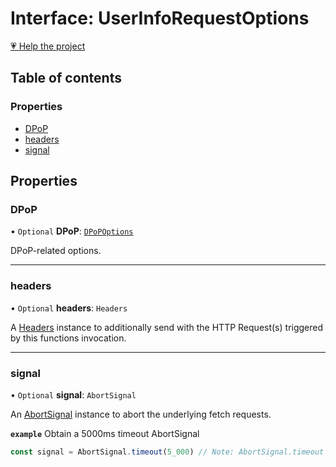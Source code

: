 # Interface: UserInfoRequestOptions

[💗 Help the project](https://github.com/sponsors/panva)

## Table of contents

### Properties

- [DPoP](UserInfoRequestOptions.md#dpop)
- [headers](UserInfoRequestOptions.md#headers)
- [signal](UserInfoRequestOptions.md#signal)

## Properties

### DPoP

• `Optional` **DPoP**: [`DPoPOptions`](DPoPOptions.md)

DPoP-related options.

___

### headers

• `Optional` **headers**: `Headers`

A [Headers](https://developer.mozilla.org/en-US/docs/Web/API/Headers)
instance to additionally send with the HTTP Request(s) triggered by this
functions invocation.

___

### signal

• `Optional` **signal**: `AbortSignal`

An [AbortSignal](https://developer.mozilla.org/en-US/docs/Web/API/AbortSignal)
instance to abort the underlying fetch requests.

**`example`** Obtain a 5000ms timeout AbortSignal
```js
const signal = AbortSignal.timeout(5_000) // Note: AbortSignal.timeout may not yet be available in all runtimes.
```
